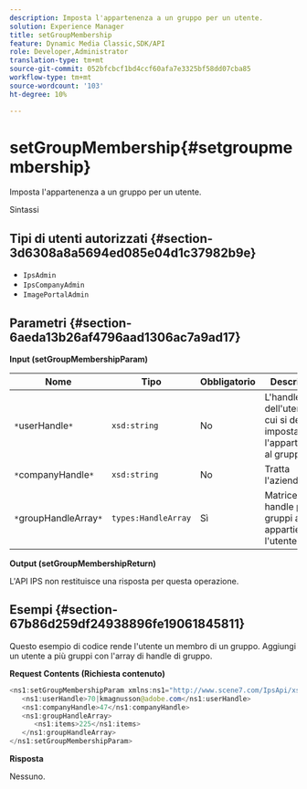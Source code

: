 ```yaml
---
description: Imposta l'appartenenza a un gruppo per un utente.
solution: Experience Manager
title: setGroupMembership
feature: Dynamic Media Classic,SDK/API
role: Developer,Administrator
translation-type: tm+mt
source-git-commit: 052bfcbcf1bd4ccf60afa7e3325bf58dd07cba85
workflow-type: tm+mt
source-wordcount: '103'
ht-degree: 10%

---
```



# setGroupMembership{#setgroupmembership}

Imposta l&#39;appartenenza a un gruppo per un utente.

Sintassi

## Tipi di utenti autorizzati {#section-3d6308a8a5694ed085e04d1c37982b9e}

* `IpsAdmin`
* `IpsCompanyAdmin`
* `ImagePortalAdmin`

## Parametri {#section-6aeda13b26af4796aad1306ac7a9ad17}

**Input (setGroupMembershipParam)**

| Nome | Tipo | Obbligatorio | Descrizione |
|---|---|---|---|
| `*`userHandle`*` | `xsd:string` | No | L&#39;handle dell&#39;utente di cui si desidera impostare l&#39;appartenenza al gruppo. |
| `*`companyHandle`*` | `xsd:string` | No | Tratta l&#39;azienda. |
| `*`groupHandleArray`*` | `types:HandleArray` | Sì | Matrice di handle per i gruppi a cui appartiene l&#39;utente. |

**Output (setGroupMembershipReturn)**

L&#39;API IPS non restituisce una risposta per questa operazione.

## Esempi {#section-67b86d259df24938896fe19061845811}

Questo esempio di codice rende l&#39;utente un membro di un gruppo. Aggiungi un utente a più gruppi con l&#39;array di handle di gruppo.

**Request Contents (Richiesta contenuto)**

```java
<ns1:setGroupMembershipParam xmlns:ns1="http://www.scene7.com/IpsApi/xsd">
   <ns1:userHandle>70|kmagnusson@adobe.com</ns1:userHandle>
   <ns1:companyHandle>47</ns1:companyHandle>
   <ns1:groupHandleArray>
      <ns1:items>225</ns1:items>
   </ns1:groupHandleArray>
</ns1:setGroupMembershipParam>
```

**Risposta**

Nessuno.
